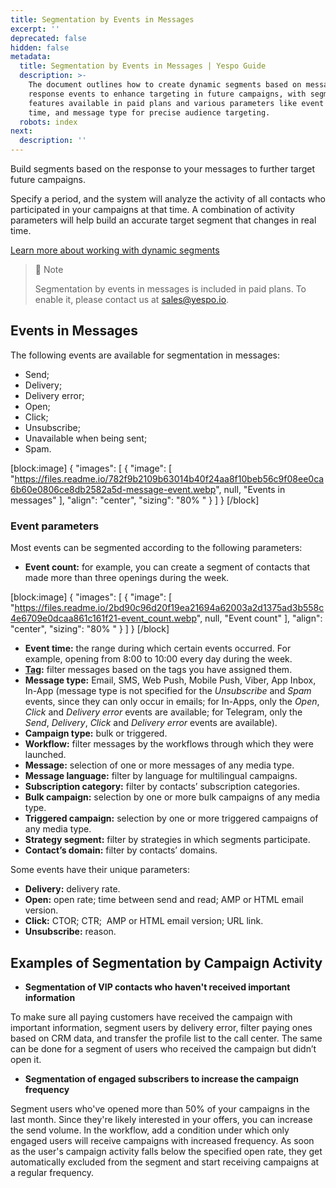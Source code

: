 ```yaml
---
title: Segmentation by Events in Messages
excerpt: ''
deprecated: false
hidden: false
metadata:
  title: Segmentation by Events in Messages | Yespo Guide
  description: >-
    The document outlines how to create dynamic segments based on message
    response events to enhance targeting in future campaigns, with segmentation
    features available in paid plans and various parameters like event count,
    time, and message type for precise audience targeting.
  robots: index
next:
  description: ''
---
```

Build segments based on the response to your messages to further target future campaigns.

Specify a period, and the system will analyze the activity of all contacts who participated in your campaigns at that time. A combination of activity parameters will help build an accurate target segment that changes in real time.

[Learn more about working with dynamic segments](https://docs.yespo.io/docs/how-add-dynamic-segment)

> 📘 Note
> 
> Segmentation by events in messages is included in paid plans. To enable it, please contact us at [sales@yespo.io](mailto:sales@yespo.io).

## Events in Messages

The following events are available for segmentation in messages:

- Send;
- Delivery;
- Delivery error;
- Open;
- Click;
- Unsubscribe;
- Unavailable when being sent;
- Spam.

[block:image]
{
  "images": [
    {
      "image": [
        "https://files.readme.io/782f9b2109b63014b40f24aa8f10beb56c9f08ee0ca6b60e0806ce8db2582a5d-message-event.webp",
        null,
        "Events in messages"
      ],
      "align": "center",
      "sizing": "80% "
    }
  ]
}
[/block]


### Event parameters

Most events can be segmented according to the following parameters:

- **Event count:** for example, you can create a segment of contacts that made more than three openings during the week.

[block:image]
{
  "images": [
    {
      "image": [
        "https://files.readme.io/2bd90c96d20f19ea21694a62003a2d1375ad3b558c4e6709e0dcaa861c161f21-event_count.webp",
        null,
        "Event count"
      ],
      "align": "center",
      "sizing": "80% "
    }
  ]
}
[/block]


- **Event time:** the range during which certain events occurred. For example, opening from 8:00 to 10:00 every day during the week.
- **[Tag](https://docs.yespo.io/docs/how-add-tags):** filter messages based on the tags you have assigned them.
- **Message type:** Email, SMS, Web Push, Mobile Push, Viber, App Inbox, In-App (message type is not specified for the _Unsubscribe_ and _Spam_ events, since they can only occur in emails; for In-Apps, only the _Open_, _Click_ and _Delivery error_ events are available; for Telegram, only the _Send_, _Delivery_, _Click_ and _Delivery error_ events are available).
- **Campaign type:** bulk or triggered.
- **Workflow:** filter messages by the workflows through which they were launched.
- **Message:** selection of one or more messages of any media type.
- **Message language:** filter by language for multilingual campaigns.
- **Subscription category:** filter by contacts’ subscription categories.
- **Bulk campaign:** selection by one or more bulk campaigns of any media type.
- **Triggered campaign:** selection by one or more triggered campaigns of any media type.
- **Strategy segment:** filter by strategies in which segments participate.
- **Contact’s domain:** filter by contacts’ domains.

Some events have their unique parameters:

- **Delivery:** delivery rate.
- **Open:** open rate; time between send and read; AMP or HTML email version.
- **Click:** CTOR; CTR;  AMP or HTML email version; URL link.
- **Unsubscribe:** reason.

## Examples of Segmentation by Campaign Activity

- **Segmentation of VIP contacts who haven't received important information**

To make sure all paying customers have received the campaign with important information, segment users by delivery error, filter paying ones based on CRM data, and transfer the profile list to the call center. The same can be done for a segment of users who received the campaign but didn’t open it.

- **Segmentation of engaged subscribers to increase the campaign frequency**

Segment users who've opened more than 50% of your campaigns in the last month. Since they're likely interested in your offers, you can increase the send volume. In the workflow, add a condition under which only engaged users will receive campaigns with increased frequency. As soon as the user's campaign activity falls below the specified open rate, they get automatically excluded from the segment and start receiving campaigns at a regular frequency.